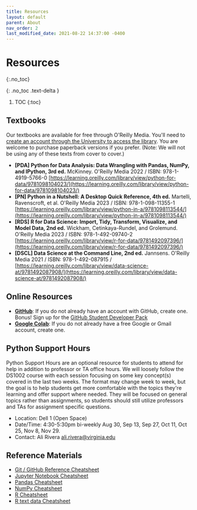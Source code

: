 ```yaml
---
title: Resources
layout: default
parent: About
nav_order: 2
last_modified_date: 2021-08-22 14:37:00 -0400
---
```


# Resources
{:.no_toc}

{: .no_toc .text-delta }

1. TOC
{:toc}

## Textbooks

Our textbooks are available for free through O'Reilly Media. You'll need to <a href="https://nmagee.github.io/ds1002/about/oreilly.html" target="_new">create an account through the University to access the library</a>. You are welcome to purchase paperback versions if you prefer. (Note: We will not be using any of these texts from cover to cover.)

- **[PDA] Python for Data Analysis: Data Wrangling with Pandas, NumPy, and IPython, 3rd ed.** McKinney. O'Reilly Media 2022 / ISBN: 978-1-4919-5766-0 [https://learning.oreilly.com/library/view/python-for-data/9781098104023/](https://learning.oreilly.com/library/view/python-for-data/9781098104023/)
- **[PN] Python in a Nutshell: A Desktop Quick Reference, 4th ed.** Martelli, Ravenscroft, et al. O'Reilly Media 2023 / ISBN: 978-1-098-11355-1 [https://learning.oreilly.com/library/view/python-in-a/9781098113544/](https://learning.oreilly.com/library/view/python-in-a/9781098113544/)
- **[RDS] R for Data Science: Import, Tidy, Transform, Visualize, and Model Data, 2nd ed.** Wickham, Cetinkaya-Rundel, and Grolemund. O'Reilly Media 2023 / ISBN: 978-1-492-09740-2 [https://learning.oreilly.com/library/view/r-for-data/9781492097396/](https://learning.oreilly.com/library/view/r-for-data/9781492097396/)
- **[DSCL] Data Science at the Command Line, 2nd ed.** Jannsens. O'Reilly Media 2021 / ISBN: 978-1-492-087915 / [https://learning.oreilly.com/library/view/data-science-at/9781492087908/](https://learning.oreilly.com/library/view/data-science-at/9781492087908/)

## Online Resources

- [**GitHub**](https://github.com/): If you do not already have an account with GitHub, create one. Bonus! Sign up for the [GitHub Student Developer Pack](https://education.github.com/pack)
- [**Google Colab**](https://colab.research.google.com/): If you do not already have a free Google or Gmail account, create one.

## Python Support Hours

Python Support Hours are an optional resource for students to attend for help in addition to professor or TA office hours. We will loosely follow the DS1002 course with each session focusing on some key concept(s) covered in the last two weeks. The format may change week to week, but the goal is to help students get more comfortable with the topics they're learning and offer support where needed. They will be focused on general topics rather than assignments, so students should still utilize professors and TAs for assignment specific questions.

- Location: Dell 1 (Open Space)
- Date/Time: 4:30-5:30pm bi-weekly Aug 30, Sep 13, Sep 27, Oct 11, Oct 25, Nov 8, Nov 29.
- Contact: Ali Rivera [ali.rivera@virginia.edu](mailto:ali.rivera@virginia.edu)

## Reference Materials

- [Git / GitHub Reference Cheatsheet](https://canvas.its.virginia.edu/courses/78571/files?preview=2505213)
- [Jupyter Notebook Cheatsheet](https://canvas.its.virginia.edu/courses/78571/files?preview=2505502)
- [Pandas Cheatsheet](https://canvas.its.virginia.edu/courses/78571/files?preview=2505505)
- [NumPy Cheatsheet](https://canvas.its.virginia.edu/courses/78571/files?preview=2505503)
- [R Cheatsheet](https://images.datacamp.com/image/upload/v1654763044/Marketing/Blog/R_Cheat_Sheet.pdf)
- [R text data Cheatsheet](https://images.datacamp.com/image/upload/v1671098754/Marketing/Blog/Working_With_Text_Data_in_R.pdf)